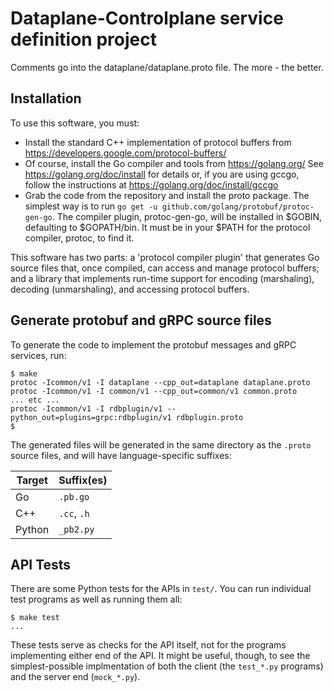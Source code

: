 # Dataplane-Controlplane service definition project

Comments go into the dataplane/dataplane.proto file. The more - the better.

## Installation

To use this software, you must:
- Install the standard C++ implementation of protocol buffers from
	https://developers.google.com/protocol-buffers/
- Of course, install the Go compiler and tools from
	https://golang.org/
  See
	https://golang.org/doc/install
  for details or, if you are using gccgo, follow the instructions at
	https://golang.org/doc/install/gccgo
- Grab the code from the repository and install the proto package.
  The simplest way is to run `go get -u github.com/golang/protobuf/protoc-gen-go`.
  The compiler plugin, protoc-gen-go, will be installed in $GOBIN,
  defaulting to $GOPATH/bin.  It must be in your $PATH for the protocol
  compiler, protoc, to find it.


This software has two parts: a 'protocol compiler plugin' that
generates Go source files that, once compiled, can access and manage
protocol buffers; and a library that implements run-time support for
encoding (marshaling), decoding (unmarshaling), and accessing protocol
buffers.

## Generate protobuf and gRPC source files

To generate the code to implement the protobuf messages and gRPC services, run:

```
$ make
protoc -Icommon/v1 -I dataplane --cpp_out=dataplane dataplane.proto
protoc -Icommon/v1 -I common/v1 --cpp_out=common/v1 common.proto
... etc ...
protoc -Icommon/v1 -I rdbplugin/v1 --python_out=plugins=grpc:rdbplugin/v1 rdbplugin.proto
$
```

The generated files will be generated in the same directory as the `.proto` source files,
and will have language-specific suffixes:

| Target | Suffix(es) |
|--------|------------|
| Go | `.pb.go` |
| C++ | `.cc`, `.h` |
| Python | `_pb2.py` |

## API Tests

There are some Python tests for the APIs in `test/`. You can run individual test programs as well as running them all:

```
$ make test
...
```

These tests serve as checks for the API itself, not for the programs implementing either end of the API. It might be useful, though, to see the simplest-possible implmentation of both the client (the `test_*.py` programs) and the server end (`mock_*.py`).
